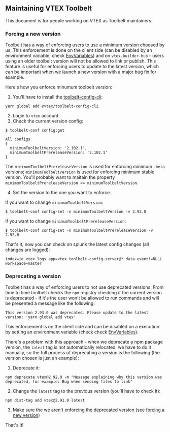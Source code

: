 ## Maintaining VTEX Toolbelt

This document is for people working on VTEX as Toolbelt maintainers.

### Forcing a new version

Toolbelt has a way of enforcing users to use a minimum version choosed by us. This enforcement is done on the client side (can be disabled by an environment variable, check [EnvVariables](../src/lib/constants/EnvVariables.ts)) and on `vtex.builder-hub` - users using an older toolbelt version will not be allowed to link or publish. This feature is useful for enforcing users to update to the latest version, which can be important when we launch a new version with a major bug fix for example.

Here's how you enforce minumum toolbelt version:

1. You'll have to install the [toolbelt-config-cli](https://github.com/vtex/toolbelt-config-cli):

```
yarn global add @vtex/toolbelt-config-cli
```

2. Login to `vtex` account.
3. Check the current version config:

```
$ toolbelt-conf config:get

All configs
{
  minimumToolbeltVersion: '2.102.1',
  minimumToolbeltPrereleaseVersion: '2.102.1'
}
```

The `minimumToolbeltPrereleaseVersion` is used for enforcing minimum `-beta` versions; `minimumToolbeltVersion` is used for enforcing minimum stable version. You'll probably want to maitain the property `minimumToolbeltPrereleaseVersion <= minimumToolbeltVersion`.

4. Set the version to the one you want to enforce.

If you want to change `minimumToolbeltVersion`:

```
$ toolbelt-conf config-set -n minimumToolbeltVersion -v 2.92.0
```

If you want to change `minimumToolbeltPrereleaseVersion`:

```
$ toolbelt-conf config-set -n minimumToolbeltPrereleaseVersion -v 2.92.0
```

That's it, now you can check on splunk the latest config changes (all changes are logged):

```
index=io_vtex_logs app=vtex.toolbelt-config-server@* data.event!=NULL workspace=master
```

### Deprecating a version

Toolbelt has a way of enforcing users to not use deprecated versions. From time to time toolbelt checks the `npm` registry checking if the current version is deprecated - if it's the user won't be allowed to run commands and will be presented a message like the following:

```
This version 2.93.0 was deprecated. Please update to the latest version: 'yarn global add vtex'.
```

This enforcement is on the client side and can be disabled on a execution by setting an environment variable (check check [EnvVariables](../src/lib/constants/EnvVariables.ts)).

There's a problem with this approach - when we deprecate a npm package version, the `latest` tag is not automatically relocated, we have to do it manually, so the full process of deprecating a version is the following (the version chosen is just an example):

1. Deprecate it:
```
npm deprecate vtex@2.92.0 -m "Message explaining why this version was deprecated, for example: Bug when sending files to link"
```

2. Change the `latest` tag to the previous version (you'll have to check it):
```
npm dist-tag add vtex@2.91.0 latest
```

3. Make sure the we aren't enforcing the deprecated version (see [forcing a new version](##forcing-a-new-version))

That's it!